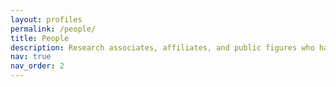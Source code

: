 ```yaml
---
layout: profiles
permalink: /people/
title: People
description: Research associates, affiliates, and public figures who have worked on UAP and related topics
nav: true
nav_order: 2
---
```


